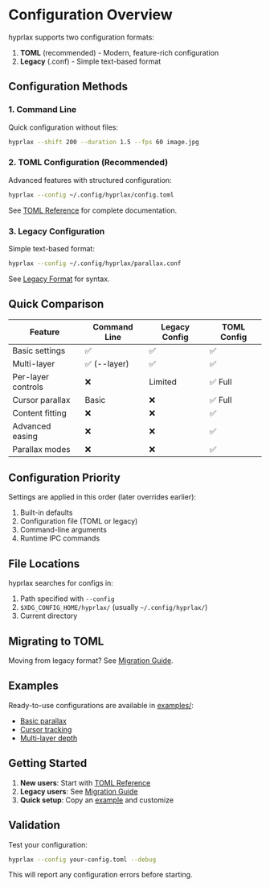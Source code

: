 # Configuration Overview

hyprlax supports two configuration formats:

1. **TOML** (recommended) - Modern, feature-rich configuration
2. **Legacy** (.conf) - Simple text-based format

## Configuration Methods

### 1. Command Line
Quick configuration without files:
```bash
hyprlax --shift 200 --duration 1.5 --fps 60 image.jpg
```

### 2. TOML Configuration (Recommended)
Advanced features with structured configuration:
```bash
hyprlax --config ~/.config/hyprlax/config.toml
```

See [TOML Reference](toml-reference.md) for complete documentation.

### 3. Legacy Configuration
Simple text-based format:
```bash
hyprlax --config ~/.config/hyprlax/parallax.conf
```

See [Legacy Format](legacy-format.md) for syntax.

## Quick Comparison

| Feature | Command Line | Legacy Config | TOML Config |
|---------|-------------|---------------|-------------|
| Basic settings | ✅ | ✅ | ✅ |
| Multi-layer | ✅ (--layer) | ✅ | ✅ |
| Per-layer controls | ❌ | Limited | ✅ Full |
| Cursor parallax | Basic | ❌ | ✅ Full |
| Content fitting | ❌ | ❌ | ✅ |
| Advanced easing | ❌ | ❌ | ✅ |
| Parallax modes | ❌ | ❌ | ✅ |

## Configuration Priority

Settings are applied in this order (later overrides earlier):
1. Built-in defaults
2. Configuration file (TOML or legacy)
3. Command-line arguments
4. Runtime IPC commands

## File Locations

hyprlax searches for configs in:
1. Path specified with `--config`
2. `$XDG_CONFIG_HOME/hyprlax/` (usually `~/.config/hyprlax/`)
3. Current directory

## Migrating to TOML

Moving from legacy format? See [Migration Guide](migration-guide.md).

## Examples

Ready-to-use configurations are available in [examples/](examples/):
- [Basic parallax](examples/basic.toml)
- [Cursor tracking](examples/cursor-parallax.toml)  
- [Multi-layer depth](examples/multi-layer.toml)

## Getting Started

1. **New users**: Start with [TOML Reference](toml-reference.md)
2. **Legacy users**: See [Migration Guide](migration-guide.md)
3. **Quick setup**: Copy an [example](examples/) and customize

## Validation

Test your configuration:
```bash
hyprlax --config your-config.toml --debug
```

This will report any configuration errors before starting.